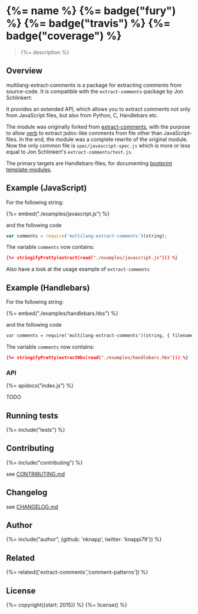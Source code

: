 # {%= name %} {%= badge("fury") %} {%= badge("travis") %} {%= badge("coverage") %}

> {%= description %}

## Overview

multilang-extract-comments is a package for extracting comments from source-code. It is compatible with the 
`extract-comments`-package by Jon Schlinkert:

It provides an extended API, which allows you to extract comments not only from JavaScript
files, but also from Python, C, Handlebars etc.

The module was originally forked from [extract-comments](https://github.com/jonschlinkert/extract-comments),
with the purpose to allow [verb](https://github.com/verbose/verb) to extract jsdoc-like comments from file
other than JavaScript-files. In the end, the module was a complete rewrite of the original module. Now the only
common file is `spec/javascript-spec.js` which is more or less equal to Jon Schlinkert's 
`extract-comments/test.js`.

The primary targets are Handlebars-files, for documenting 
[bootprint template-modules](https://github.com/nknapp/bootprint).

## Example (JavaScript)

For the following string:

{%= embed("./examples/javascript.js") %}

and the following code

```js
var comments = require('multilang-extract-comments')(string);
```

The variable `comments` now contains:

```json
{%= stringifyPretty(extract(read("./examples/javascript.js"))) %}
```

Also have a look at the usage example of `extract-comments`


## Example (Handlebars)

For the following string:

{%= embed("./examples/handlebars.hbs") %}

and the following code

```hbs
var comments = require('multilang-extract-comments')(string, { filename: 'handlebars.hbs'});
```

The variable `comments` now contains:

```json
{%= stringifyPretty(extractHbs(read("./examples/handlebars.hbs"))) %}
```


### API

{%= apidocs("index.js") %}

TODO

## Running tests
{%= include("tests") %}

## Contributing
{%= include("contributing") %}

see [CONTRIBUTING.md](./CONTRIBUTING.md)

## Changelog

see [CHANGELOG.md](./CHANGELOG.md)

## Author
{%= include("author", {github: 'nknapp', twitter: 'knappi79'}) %}

## Related 

{%= related(['extract-comments','comment-patterns']) %}


## License
{%= copyright({start: 2015}) %}
{%= license() %}






